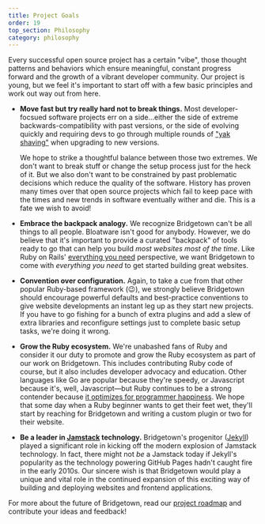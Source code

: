 ```yaml
---
title: Project Goals
order: 19
top_section: Philosophy
category: philosophy
---
```


Every successful open source project has a certain "vibe", those thought patterns and behaviors which ensure meaningful, constant progress forward and the growth of a vibrant developer community. Our project is young, but we feel it's important to start off with a few basic principles and work out way out from here.

* **Move fast but try really hard not to break things.** Most developer-focsued software projects err on a side…either the side of extreme backwards-compatibility with past versions, or the side of evolving quickly and requiring devs to go through multiple rounds of ["yak shaving"](http://projects.csail.mit.edu/gsb/old-archive/gsb-archive/gsb2000-02-11.html) when upgrading to new versions.

  We hope to strike a thoughtful balance between those two extremes. We don't want to break stuff or change the setup process just for the heck of it. But we also don't want to be constrained by past problematic decisions which reduce the quality of the software. History has proven many times over that open source projects which fail to keep pace with the times and new trends in software eventually wither and die. This is a fate we wish to avoid!

* **Embrace the backpack analogy.** We recognize Bridgetown can't be all things to all people. Bloatware isn't good for anybody. However, we do believe that it's important to provide a curated "backpack" of tools ready to go that can help you build _most websites most of the time_. Like Ruby on Rails' [everything you need](https://rubyonrails.org/everything-you-need/) perspective, we want Bridgetown to come with _everything you need_ to get started building great websites.

* **Convention over configuration.** Again, to take a cue from that other popular Ruby-based framework (😉), we strongly believe Bridgetown should encourage powerful defaults and best-practice conventions to give website developments an instant leg up as they start new projects. If you have to go fishing for a bunch of extra plugins and add a slew of extra libraries and reconfigure settings just to complete basic setup tasks, we're doing it wrong.

* **Grow the Ruby ecosystem.** We're unabashed fans of Ruby and consider it our duty to promote and grow the Ruby ecosystem as part of our work on Bridgetown. This includes contributing Ruby code of course, but it also includes developer advocacy and education. Other languages like Go are popular because they're speedy, or Javascript because it's, well, Javascript—but Ruby continues to be a strong contender because [it optimizes for programmer happiness](https://basecamp.com/gettingreal/10.2-optimize-for-happiness). We hope that some day when a Ruby beginner wants to get their feet wet, they'll start by reaching for Bridgetown and writing a custom plugin or two for their website.

* **Be a leader in [Jamstack](/docs/jamstack/) technology.** Bridgetown's progenitor ([Jekyll](https://jekyllrb.com)) played a significant role in kicking off the modern explosion of Jamstack technology. In fact, there might not _be_ a Jamstack today if Jekyll's popularity as the technology powering GitHub Pages hadn't caught fire in the early 2010s. Our sincere wish is that Bridgetown would play a unique and vital role in the continued expansion of this exciting way of building and deploying websites and frontend applications.

For more about the future of Bridgetown, read our [project roadmap](/about/#roadmap) and contribute your ideas and feedback!